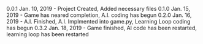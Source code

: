 0.0.1 Jan. 10, 2019 - Project Created, Added necessary files
0.1.0 Jan. 15, 2019 - Game has neared completion, A.I. coding has begun
0.2.0 Jan. 16, 2019 - A.I. Finished, A.I. Implmented into game.py, Learning Loop coding has begun
0.3.2 Jan. 18, 2019 - Game finished, AI code has been restarted, learning loop has been restarted